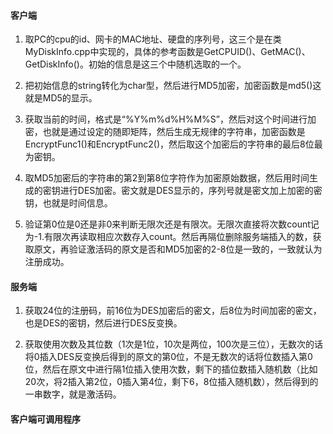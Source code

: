#### 客户端

1. 取PC的cpu的id、网卡的MAC地址、硬盘的序列号，这三个是在类MyDiskInfo.cpp中实现的，具体的参考函数是GetCPUID()、GetMAC()、GetDiskInfo()。初始的信息是这三个中随机选取的一个。

2. 把初始信息的string转化为char型，然后进行MD5加密，加密函数是md5()这就是MD5的显示。

3. 获取当前的时间，格式是“%Y%m%d%H%M%S”，然后对这个时间进行加密，也就是通过设定的随即矩阵，然后生成无规律的字符串，加密函数是EncryptFunc1()和EncryptFunc2()，然后取这个加密后的字符串的最后8位最为密钥。

4. 取MD5加密后的字符串的第2到第8位字符作为加密原始数据，然后用时间生成的密钥进行DES加密。密文就是DES显示的，序列号就是密文加上加密的密钥，也就是时间信息。

5. 验证第0位是0还是非0来判断无限次还是有限次。无限次直接将次数count记为-1.有限次再读取相应次数存入count。然后再隔位删除服务端插入的数，获取原文，再验证激活码的原文是否和MD5加密的2-8位是一致的，一致就认为注册成功。

#### 服务端

1. 获取24位的注册码，前16位为DES加密后的密文，后8位为时间加密的密文，也是DES的密钥，然后进行DES反变换。

2. 获取使用次数及其位数（1次是1位，10次是两位，100次是三位），无数次的话将0插入DES反变换后得到的原文的第0位，不是无数次的话将位数插入第0位，然后在原文中进行隔1位插入使用次数，剩下的插位数插入随机数（比如20次，将2插入第2位，0插入第4位，剩下6，8位插入随机数），然后得到的一串数字，就是激活码。


#### 客户端可调用程序
